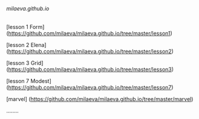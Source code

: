 ###### milaeva.github.io

[lesson 1 Form] (https://github.com/milaeva/milaeva.github.io/tree/master/lesson1)


[lesson 2 Elena] (https://github.com/milaeva/milaeva.github.io/tree/master/lesson2)

[lesson 3 Grid] (https://github.com/milaeva/milaeva.github.io/tree/master/lesson3)

[lesson 7 Modest] (https://github.com/milaeva/milaeva.github.io/tree/master/lesson7)

[marvel] (https://github.com/milaeva/milaeva.github.io/tree/master/marvel)

........

